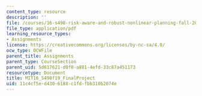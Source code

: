 ```yaml
---
content_type: resource
description: ''
file: /courses/16-s498-risk-aware-and-robust-nonlinear-planning-fall-2019/11c4cf5ed4306188c1fdfbb310b2074e_MIT16_S498f19_FinalProject.pdf
file_type: application/pdf
learning_resource_types:
- Assignments
license: https://creativecommons.org/licenses/by-nc-sa/4.0/
ocw_type: OCWFile
parent_title: Assignments
parent_type: CourseSection
parent_uid: 5d617621-d0f0-a881-4efd-33c87a451173
resourcetype: Document
title: MIT16_S498f19_FinalProject
uid: 11c4cf5e-d430-6188-c1fd-fbb310b2074e
---
```

